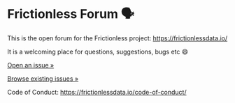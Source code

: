 # Frictionless Forum 🗣

This is the open forum for the Frictionless project: https://frictionlessdata.io/

It is a welcoming place for questions, suggestions, bugs etc 😄

<a href="https://github.com/frictionlessdata/forum/issues/new" class="btn btn-primary">Open an issue &raquo;</a>

<a href="https://github.com/frictionlessdata/forum/issues/" class="btn">Browse existing issues &raquo;</a>

Code of Conduct: https://frictionlessdata.io/code-of-conduct/
